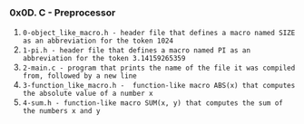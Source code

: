 ### 0x0D. C - Preprocessor

1. `0-object_like_macro.h - header file that defines a macro named SIZE as an abbreviation for the token 1024` 
2. `1-pi.h - header file that defines a macro named PI as an abbreviation for the token 3.14159265359` 
3. `2-main.c - program that prints the name of the file it was compiled from, followed by a new line` 
4. `3-function_like_macro.h -  function-like macro ABS(x) that computes the absolute value of a number x`
5. `4-sum.h - function-like macro SUM(x, y) that computes the sum of the numbers x and y`
